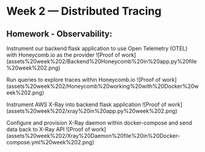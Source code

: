 # Week 2 — Distributed Tracing

## Homework - Observability:

Instrument our backend flask application to use Open Telemetry (OTEL) with Honeycomb.io as the provider
![Proof of work] (assets%20week%202/Backend%20Honeycomb%20in%20app.py%20file%20week%202.png)

Run queries to explore traces within Honeycomb.io
![Proof of work] (assets%20week%202/Honeycomb%20working%20with%20Docker%20week%202.png)

Instrument AWS X-Ray into backend flask application
![Proof of work] (assets%20week%202/xray%20in%20app.py%20week%202.png)

Configure and provision X-Ray daemon within docker-compose and send data back to X-Ray API
![Proof of work] (assets%20week%202/Xray%20Daemon%20file%20in%20Docker-compose.yml%20week%202.png)




